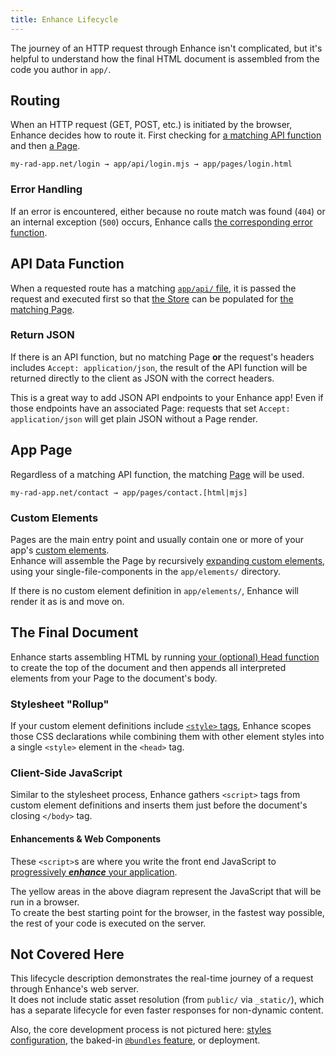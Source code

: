 ```yaml
---
title: Enhance Lifecycle
---
```


<doc-callout level="info" mark="📍">

The journey of an HTTP request through Enhance isn't complicated, but it's helpful to understand how the final HTML document is assembled from the code you author in `app/`.

</doc-callout>

<doc-enhance-diagram class="block mb2">
</doc-enhance-diagram>

## Routing

When an HTTP request (GET, POST, etc.) is initiated by the browser, Enhance decides how to route it.
First checking for [a matching API function](/docs/learn/starter-project/api) and then [a Page](/docs/learn/starter-project/pages).

```
my-rad-app.net/login → app/api/login.mjs → app/pages/login.html
```

### Error Handling

If an error is encountered, either because no route match was found (`404`) or an internal exception (`500`) occurs, Enhance calls [the corresponding error function](/docs/learn/starter-project/404-errors).

## API Data Function

When a requested route has a matching [`app/api/` file](/docs/learn/starter-project/api), it is passed the request and executed first so that [the Store](/docs/learn/concepts/state/store) can be populated for [the matching Page](/docs/learn/starter-project/pages).

### Return JSON

If there is an API function, but no matching Page **or** the request's headers includes `Accept: application/json`, the result of the API function will be returned directly to the client as JSON with the correct headers.

<doc-callout level="tip" mark="{...}">

This is a great way to add JSON API endpoints to your Enhance app!
Even if those endpoints have an associated Page: requests that set `Accept: application/json` will get plain JSON without a Page render.

</doc-callout>

## App Page

Regardless of a matching API function, the matching [Page](/docs/learn/starter-project/pages) will be used.

```
my-rad-app.net/contact → app/pages/contact.[html|mjs]
```

### Custom Elements

Pages are the main entry point and usually contain one or more of your app's [custom elements](/docs/learn/concepts/single-file-components).  
Enhance will assemble the Page by recursively [expanding custom elements](/docs/learn/concepts/html/elements), using your single-file-components in the `app/elements/` directory.

If there is no custom element definition in `app/elements/`, Enhance will render it as is and move on.

## The Final Document

Enhance starts assembling HTML by running [your (optional) Head function](/docs/learn/starter-project/head) to create the top of the document and then appends all interpreted elements from your Page to the document's body.

### Stylesheet "Rollup"

If your custom element definitions include [`<style>` tags](/docs/learn/concepts/styling/element-styles), Enhance scopes those CSS declarations while combining them with other element styles into a single `<style>` element in the `<head>` tag.

### Client-Side JavaScript

Similar to the stylesheet process, Enhance gathers `<script>` tags from custom element definitions and inserts them just before the document's closing `</body>` tag.

#### Enhancements & Web Components

These `<script>`s are where you write the front end JavaScript to [progressively ***enhance*** your application](/docs/learn/practices/progressive-enhancement).

<doc-callout level="caution" mark="✨">

The yellow areas in the above diagram represent the JavaScript that will be run in a browser.  
To create the best starting point for the browser, in the fastest way possible, the rest of your code is executed on the server.

</doc-callout>

## Not Covered Here

This lifecycle description demonstrates the real-time journey of a request through Enhance's web server.  
It does not include static asset resolution (from `public/` via `_static/`), which has a separate lifecycle for even faster responses for non-dynamic content.
<!-- TODO: create a "Public" doc under "Starter Project" with a diagram and link here 👆 -->

Also, the core development process is not pictured here: [styles configuration](/docs/learn/concepts/styling/utility-classes#customize), the baked-in [`@bundles` feature](/docs/learn/practices/browser-modules), or deployment.
